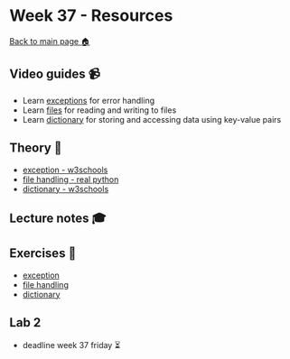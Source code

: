 # Week 37 - Resources

[Back to main page :house:](https://github.com/kokchun/Programmering-med-Python-21)

## Video guides :video_camera:
- Learn [exceptions][except_vid] for error handling
- Learn [files][file_vid] for reading and writing to files
- Learn [dictionary][dict_vid] for storing and accessing data using key-value pairs


[except_vid]: https://www.youtube.com/watch?v=nlCKrKGHSSk&t=1s
[file_vid]: https://www.youtube.com/watch?v=4mX0uPQFLDU
[dict_vid]: https://www.youtube.com/watch?v=XCcpzWs-CI4

## Theory :book:
- [exception - w3schools][w3except] 
- [file handling - real python][real_files]
- [dictionary - w3schools][w3dict]

[w3dict]: https://www.w3schools.com/python/python_dictionaries.asp
[w3except]: https://www.w3schools.com/python/python_try_except.asp
[real_files]: https://realpython.com/read-write-files-python/

## Lecture notes :mortar_board:

## Exercises :running:
- [exception][except_exer]
- [file handling][file_exer]
- [dictionary][dict_exer]

[except_exer]: https://github.com/kokchun/Programmering-med-Python-21/blob/main/Exercises/07-exception-exercise.ipynb

[file_exer]: https://github.com/kokchun/Programmering-med-Python-21/blob/main/Exercises/08-file-handling.ipynb

[dict_exer]: https://github.com/kokchun/Programmering-med-Python-21/blob/main/Exercises/09-dictionary-exercises.ipynb

## Lab 2
- deadline week 37 friday :hourglass_flowing_sand:
